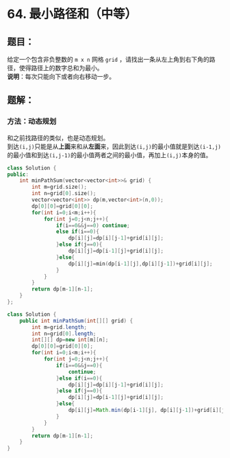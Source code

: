 # 64. 最小路径和（中等）
## 题目：
给定一个包含非负整数的 `m x n` 网格 `grid` ，请找出一条从左上角到右下角的路径，使得路径上的数字总和为最小。\
**说明**：每次只能向下或者向右移动一步。
## 题解：
### 方法：动态规划
和之前找路径的类似，也是动态规划。\
到达`(i,j)`只能是从**上面**来和从**左面**来，因此到达`(i,j)`的最小值就是到达`(i-1,j)`的最小值和到达`(i,j-1)`的最小值两者之间的最小值，再加上`(i,j)`本身的值。
```c++
class Solution {
public:
    int minPathSum(vector<vector<int>>& grid) {
        int m=grid.size();
        int n=grid[0].size();
        vector<vector<int>> dp(m,vector<int>(n,0));
        dp[0][0]=grid[0][0];
        for(int i=0;i<m;i++){
            for(int j=0;j<n;j++){
                if(i==0&&j==0) continue;
                else if(i==0){
                    dp[i][j]=dp[i][j-1]+grid[i][j];
                }else if(j==0){
                    dp[i][j]=dp[i-1][j]+grid[i][j];
                }else{
                    dp[i][j]=min(dp[i-1][j],dp[i][j-1])+grid[i][j];
                }
            }
        }
        return dp[m-1][n-1];
    }
};
```
```java
class Solution {
    public int minPathSum(int[][] grid) {
        int m=grid.length;
        int n=grid[0].length;
        int[][] dp=new int[m][n];
        dp[0][0]=grid[0][0];
        for(int i=0;i<m;i++){
            for(int j=0;j<n;j++){
                if(i==0&&j==0){
                    continue;
                }else if(i==0){
                    dp[i][j]=dp[i][j-1]+grid[i][j];
                }else if(j==0){
                    dp[i][j]=dp[i-1][j]+grid[i][j];
                }else{
                    dp[i][j]=Math.min(dp[i-1][j], dp[i][j-1])+grid[i][j];
                }
            }
        }
        return dp[m-1][n-1];
    }
}
```